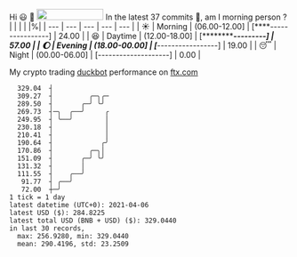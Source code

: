 Hi :smiley: :wave: <img src="https://jojoee.jojoee.com/api/utcnow" width="120" height="20">
In the latest 37 commits :bug:, am I morning person ? 
| | | | |%|
| --- | --- | --- | --- | --- |
| :sunny: | Morning | (06.00-12.00] | [****----------------] | 24.00 |
| :satisfied: | Daytime | (12.00-18.00] | [***********---------] | 57.00 |
| :moon: | Evening | (18.00-00.00] | [***-----------------] | 19.00 |
| :sleeping: | Night | (00.00-06.00] | [--------------------] | 0.00 |

My crypto trading [duckbot](https://github.com/jojoee/duckbot) performance on [ftx.com](https://ftx.com/#a=13144711)
```
  329.04  ┤
  309.27  ┤         ╭─╮╭─
  289.50  ┤       ╭─╯ ╰╯
  269.73  ┤─╮  ╭──╯     ╭
  249.95  ┤ ╰──╯        │
  230.18  ┤             │
  210.41  ┤             │
  190.64  ┤            ╭╯
  170.86  ┤         ╭─╮│
  151.09  ┤       ╭─╯ ╰╯
  131.32  ┤       │
  111.55  ┤    ╭──╯
   91.77  ┤ ╭──╯
   72.00  ┼─╯
1 tick = 1 day
latest datetime (UTC+0): 2021-04-06
latest USD ($): 284.8225
latest total USD (BNB + USD) ($): 329.0440
in last 30 records,
  max: 256.9280, min: 329.0440
  mean: 290.4196, std: 23.2509
``` 

